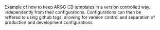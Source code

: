 Example of how to keep ARGO CD templates in a version controlled way, independently from their configurations. Configurations can then be reffered to using github tags, allowing for version control and separation of production and development configurations.
